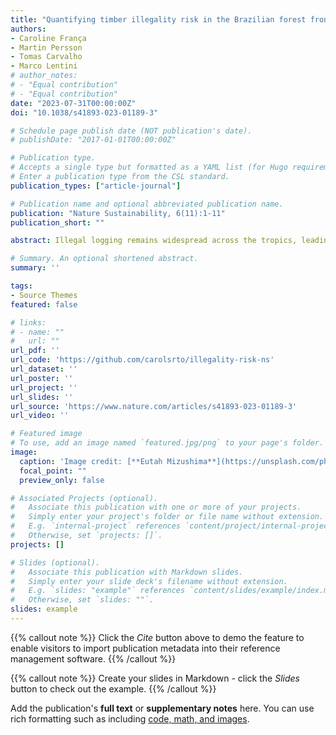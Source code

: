 ```yaml
---
title: "Quantifying timber illegality risk in the Brazilian forest frontier"
authors:
- Caroline França
- Martin Persson
- Tomas Carvalho
- Marco Lentini
# author_notes:
# - "Equal contribution"
# - "Equal contribution"
date: "2023-07-31T00:00:00Z"
doi: "10.1038/s41893-023-01189-3"

# Schedule page publish date (NOT publication's date).
# publishDate: "2017-01-01T00:00:00Z"

# Publication type.
# Accepts a single type but formatted as a YAML list (for Hugo requirements).
# Enter a publication type from the CSL standard.
publication_types: ["article-journal"]

# Publication name and optional abbreviated publication name.
publication: "Nature Sustainability, 6(11):1-11"
publication_short: ""

abstract: Illegal logging remains widespread across the tropics, leading to extensive forest degradation and trade in illegal timber products. By adapting environmentally extended input–output modelling to timber originating from Brazilian native forests, we demonstrate how distinct illegality risks can be mapped and quantified at species-level across the supply chain. We focus on high-value ipê hardwood from the Amazon state of Pará, a leading producer of timber and contested forest frontier. Data on logging permits and state- and national-level Document of Forest Origin licences are used to estimate illegality risks due to missing or invalid logging permits, overstated ipê yields or discrepancies resulting from missing inflows of legal timber. We find that less than a quarter of all ipê entering supply chains between 2009 and 2019 is risk-free and highlight diversified strategies for the laundering of illegal timber across geographies. While legality does not ensure sustainability, this information can be leveraged to this end by supporting improved implementation and enforcement of forest regulations.

# Summary. An optional shortened abstract.
summary: ''

tags:
- Source Themes
featured: false

# links:
# - name: ""
#   url: ""
url_pdf: ''
url_code: 'https://github.com/carolsrto/illegality-risk-ns'
url_dataset: ''
url_poster: ''
url_project: ''
url_slides: ''
url_source: 'https://www.nature.com/articles/s41893-023-01189-3'
url_video: ''

# Featured image
# To use, add an image named `featured.jpg/png` to your page's folder. 
image:
  caption: 'Image credit: [**Eutah Mizushima**](https://unsplash.com/photos/river-between-trees-under-blue-sky-OWwK_0_EnxY)'
  focal_point: ""
  preview_only: false

# Associated Projects (optional).
#   Associate this publication with one or more of your projects.
#   Simply enter your project's folder or file name without extension.
#   E.g. `internal-project` references `content/project/internal-project/index.md`.
#   Otherwise, set `projects: []`.
projects: []

# Slides (optional).
#   Associate this publication with Markdown slides.
#   Simply enter your slide deck's filename without extension.
#   E.g. `slides: "example"` references `content/slides/example/index.md`.
#   Otherwise, set `slides: ""`.
slides: example
---
```


{{% callout note %}}
Click the *Cite* button above to demo the feature to enable visitors to import publication metadata into their reference management software.
{{% /callout %}}

{{% callout note %}}
Create your slides in Markdown - click the *Slides* button to check out the example.
{{% /callout %}}

Add the publication's **full text** or **supplementary notes** here. You can use rich formatting such as including [code, math, and images](https://docs.hugoblox.com/content/writing-markdown-latex/).
